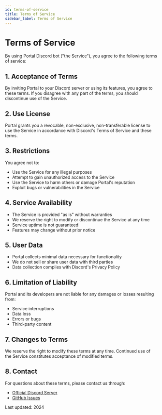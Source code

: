 ```yaml
---
id: terms-of-service
title: Terms of Service
sidebar_label: Terms of Service
---
```


# Terms of Service

By using Portal Discord bot ("the Service"), you agree to the following terms of service:

## 1. Acceptance of Terms

By inviting Portal to your Discord server or using its features, you agree to these terms. If you disagree with any part of the terms, you should discontinue use of the Service.

## 2. Use License

Portal grants you a revocable, non-exclusive, non-transferable license to use the Service in accordance with Discord's Terms of Service and these terms.

## 3. Restrictions

You agree not to:
- Use the Service for any illegal purposes
- Attempt to gain unauthorized access to the Service
- Use the Service to harm others or damage Portal's reputation
- Exploit bugs or vulnerabilities in the Service

## 4. Service Availability

- The Service is provided "as is" without warranties
- We reserve the right to modify or discontinue the Service at any time
- Service uptime is not guaranteed
- Features may change without prior notice

## 5. User Data

- Portal collects minimal data necessary for functionality
- We do not sell or share user data with third parties
- Data collection complies with Discord's Privacy Policy

## 6. Limitation of Liability

Portal and its developers are not liable for any damages or losses resulting from:
- Service interruptions
- Data loss
- Errors or bugs
- Third-party content

## 7. Changes to Terms

We reserve the right to modify these terms at any time. Continued use of the Service constitutes acceptance of modified terms.

## 8. Contact

For questions about these terms, please contact us through:
- [Official Discord Server](https://discord.com/invite/WrMUzJYyzJ)
- [GitHub Issues](https://github.com/keybraker/Portal/issues)

Last updated: 2024
